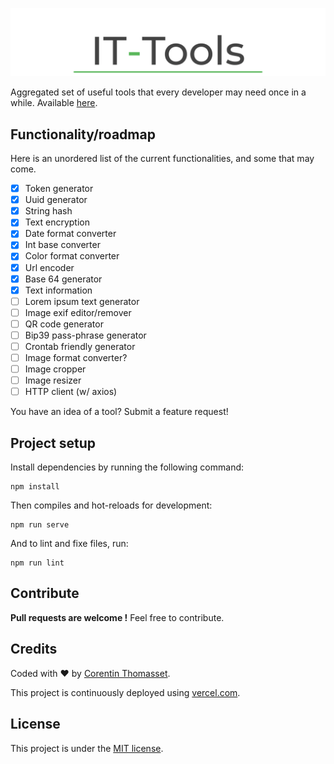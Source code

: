 ![logo](.github/logo.png)

Aggregated set of useful tools that every developer may need once in a while. Available [here](https://it-tools.tech).

## Functionality/roadmap
Here is an unordered list of the current functionalities, and some that may come. 

- [x] Token generator
- [x] Uuid generator
- [x] String hash
- [x] Text encryption
- [x] Date format converter
- [x] Int base converter
- [x] Color format converter
- [x] Url encoder
- [x] Base 64 generator
- [x] Text information
- [ ] Lorem ipsum text generator
- [ ] Image exif editor/remover
- [ ] QR code generator
- [ ] Bip39 pass-phrase generator
- [ ] Crontab friendly generator
- [ ] Image format converter?
- [ ] Image cropper 
- [ ] Image resizer 
- [ ] HTTP client (w/ axios)

You have an idea of a tool? Submit a feature request!

## Project setup
Install dependencies by running the following command:
```shell
npm install
```

Then compiles and hot-reloads for development:
```shell
npm run serve
```

And to lint and fixe files, run:
```shell
npm run lint
```

## Contribute
**Pull requests are welcome !** Feel free to contribute.

## Credits
Coded with ❤️ by [Corentin Thomasset](//corentin-thomasset.fr).

This project is continuously deployed using [vercel.com](https://vercel.com).

## License
This project is under the [MIT license](LICENSE).